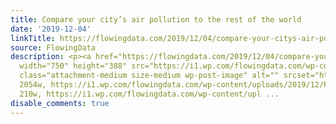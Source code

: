 ```yaml
---
title: Compare your city’s air pollution to the rest of the world
date: '2019-12-04'
linkTitle: https://flowingdata.com/2019/12/04/compare-your-citys-air-pollution-to-the-rest-of-the-world/
source: FlowingData
description: <p><a href="https://flowingdata.com/2019/12/04/compare-your-citys-air-pollution-to-the-rest-of-the-world/"><img
  width="750" height="388" src="https://i1.wp.com/flowingdata.com/wp-content/uploads/2019/12/Particulate-pollution.png?fit=750%2C388&amp;ssl=1"
  class="attachment-medium size-medium wp-post-image" alt="" srcset="https://i1.wp.com/flowingdata.com/wp-content/uploads/2019/12/Particulate-pollution.png?w=2054&amp;ssl=1
  2054w, https://i1.wp.com/flowingdata.com/wp-content/uploads/2019/12/Particulate-pollution.png?resize=210%2C109&amp;ssl=1
  210w, https://i1.wp.com/flowingdata.com/wp-content/upl ...
disable_comments: true
---
```

<p><a href="https://flowingdata.com/2019/12/04/compare-your-citys-air-pollution-to-the-rest-of-the-world/"><img width="750" height="388" src="https://i1.wp.com/flowingdata.com/wp-content/uploads/2019/12/Particulate-pollution.png?fit=750%2C388&amp;ssl=1" class="attachment-medium size-medium wp-post-image" alt="" srcset="https://i1.wp.com/flowingdata.com/wp-content/uploads/2019/12/Particulate-pollution.png?w=2054&amp;ssl=1 2054w, https://i1.wp.com/flowingdata.com/wp-content/uploads/2019/12/Particulate-pollution.png?resize=210%2C109&amp;ssl=1 210w, https://i1.wp.com/flowingdata.com/wp-content/upl ...
